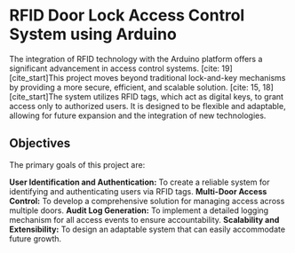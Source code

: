 # RFID Door Lock Access Control System using Arduino

The integration of RFID technology with the Arduino platform offers a significant advancement in access control systems. [cite: 19] [cite_start]This project moves beyond traditional lock-and-key mechanisms by providing a more secure, efficient, and scalable solution. [cite: 15, 18] [cite_start]The system utilizes RFID tags, which act as digital keys, to grant access only to authorized users. It is designed to be flexible and adaptable, allowing for future expansion and the integration of new technologies. 

## Objectives

The primary goals of this project are: 

**User Identification and Authentication:** To create a reliable system for identifying and authenticating users via RFID tags. 
**Multi-Door Access Control:** To develop a comprehensive solution for managing access across multiple doors.
**Audit Log Generation:** To implement a detailed logging mechanism for all access events to ensure accountability.
**Scalability and Extensibility:** To design an adaptable system that can easily accommodate future growth.
